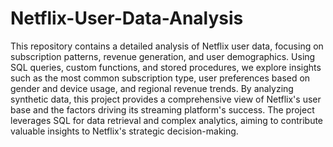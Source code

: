 # Netflix-User-Data-Analysis
This repository contains a detailed analysis of Netflix user data, focusing on subscription patterns, revenue generation, and user demographics. Using SQL queries, custom functions, and stored procedures, we explore insights such as the most common subscription type, user preferences based on gender and device usage, and regional revenue trends. By analyzing synthetic data, this project provides a comprehensive view of Netflix's user base and the factors driving its streaming platform's success. The project leverages SQL for data retrieval and complex analytics, aiming to contribute valuable insights to Netflix's strategic decision-making.
